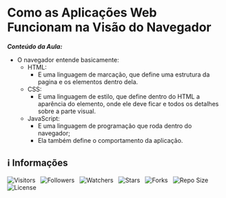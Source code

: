 <!-- Título -->
# Como as Aplicações Web Funcionam na Visão do Navegador

***Conteúdo da Aula:***

* O navegador entende basicamente:
  * HTML:
    * E uma linguagem de marcação, que define uma estrutura da pagina e os elementos dentro dela.
  * CSS:
    * E uma linguagem de estilo, que define dentro do HTML a aparência do elemento, onde ele deve ficar e todos os detalhes sobre a parte visual.
  * JavaScript:
    * E uma linguagem de programação que roda dentro do navegador;
    * Ela também define o comportamento da aplicação.

<!-- Informações -->
## &#8505; Informações

![Visitors](https://api.visitorbadge.io/api/visitors?path=Devsgeeknerd%2Fcla-com-apl-web-fun-vis-nav-apl-web-apl-arq-fun-bas&label=Visitantes&labelColor=%23700070&labelStyle=none&countColor=%23000fff&style=plastic&color=%23ffffff "Total de Visitantes")
&nbsp;
![Followers](https://img.shields.io/github/followers/Devsgeeknerd?style=p&label=Seguidores&labelColor=800080&color=000fff "Total de Seguidores")
&nbsp;
![Watchers](https://img.shields.io/github/watchers/Devsgeeknerd/cla-com-apl-web-fun-vis-nav-apl-web-apl-arq-fun-bas?style=p&label=Observadores&labelColor=800080&color=000fff "Total de Observadores")
&nbsp;
![Stars](https://img.shields.io/github/stars/Devsgeeknerd/cla-com-apl-web-fun-vis-nav-apl-web-apl-arq-fun-bas?style=p&label=Estrelas&labelColor=800080&color=000fff "Total de Estrelas")
&nbsp;
![Forks](https://img.shields.io/github/forks/Devsgeeknerd/cla-com-apl-web-fun-vis-nav-apl-web-apl-arq-fun-bas?style=p&label=Bifurcações&labelColor=800080&color=000fff "Total de Bifurcações")
&nbsp;
![Repo Size](https://img.shields.io/github/repo-size/Devsgeeknerd/cla-com-apl-web-fun-vis-nav-apl-web-apl-arq-fun-bas?style=p&label=Tamanho&labelColor=800080&color=000fff "Tamanho do Repositório")
&nbsp;
![License](https://img.shields.io/github/license/Devsgeeknerd/cla-com-apl-web-fun-vis-nav-apl-web-apl-arq-fun-bas?style=p&label=Licença&labelColor=800080&color=000fff "Licença do Repositório")

